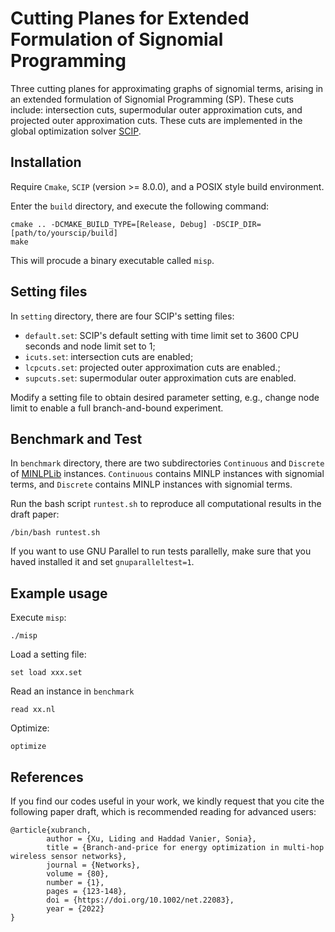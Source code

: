 # Cutting Planes for Extended Formulation of Signomial Programming

Three cutting planes for approximating graphs of signomial terms, arising in an extended formulation of 
Signomial Programming (SP). These cuts include: intersection cuts, supermodular outer approximation cuts, and projected outer approximation cuts. These cuts are implemented in  the global optimization solver [SCIP](https://www.scipopt.org/).

## Installation
Require `Cmake`, `SCIP` (version >= 8.0.0), and a POSIX style build environment. 

Enter the `build` directory, and execute the following command:
```
cmake .. -DCMAKE_BUILD_TYPE=[Release, Debug] -DSCIP_DIR=[path/to/yourscip/build]
make
```

This will procude a binary executable called `misp`.

## Setting files
In `setting` directory, there are four SCIP's setting files:
* `default.set`: SCIP's default setting with time limit set to 3600 CPU seconds and node limit set to 1;
* `icuts.set`: intersection cuts are enabled;
* `lcpcuts.set`: projected outer approximation cuts are enabled.;
* `supcuts.set`: supermodular outer approximation cuts are enabled.

Modify a setting file to obtain desired parameter setting, e.g., change node limit to enable a full branch-and-bound experiment.

## Benchmark and Test
In `benchmark` directory, there are two subdirectories `Continuous` and `Discrete` of [MINLPLib](https://www.minlplib.org/) instances. `Continuous` contains MINLP instances with signomial terms, and `Discrete` contains MINLP instances with signomial terms.

Run the bash script `runtest.sh` to reproduce all computational results in the draft paper:
```
/bin/bash runtest.sh
```
If you want to use GNU Parallel to run tests parallelly, make sure that you haved installed it and set `gnuparalleltest=1`.


## Example usage

Execute `misp`:
```
./misp
```
Load a setting file:
```
set load xxx.set
```
Read an instance in `benchmark`
```
read xx.nl
```
Optimize:
```
optimize
```


## References

If you find our codes useful in your work, we kindly request that you cite the following paper draft, which is recommended reading for advanced users:

    @article{xubranch,
            author = {Xu, Liding and Haddad Vanier, Sonia},
            title = {Branch-and-price for energy optimization in multi-hop wireless sensor networks},
            journal = {Networks},
            volume = {80},
            number = {1},
            pages = {123-148},
            doi = {https://doi.org/10.1002/net.22083},
            year = {2022}
    }